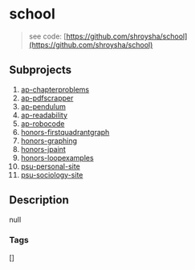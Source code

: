 # school
> see code: [https://github.com/shroysha/school](https://github.com/shroysha/school)

## Subprojects 
1. [ap-chapterproblems](ap-chapterproblems)
1. [ap-pdfscrapper](ap-pdfscrapper)
1. [ap-pendulum](ap-pendulum)
1. [ap-readability](ap-readability)
1. [ap-robocode](ap-robocode)
1. [honors-firstquadrantgraph](honors-firstquadrantgraph)
1. [honors-graphing](honors-graphing)
1. [honors-jpaint](honors-jpaint)
1. [honors-loopexamples](honors-loopexamples)
1. [psu-personal-site](psu-personal-site)
1. [psu-sociology-site](psu-sociology-site)

## Description
null

### Tags
[]
